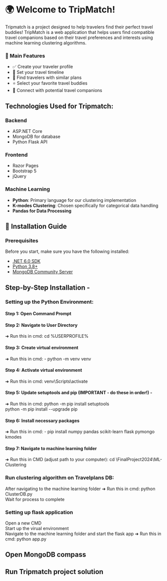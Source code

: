 # 🌍 Welcome to TripMatch! 

Tripmatch is a  project designed to help travelers find their perfect travel buddies!
TripMatch is a web application that helps users find compatible travel companions based on their travel preferences and interests using machine learning clustering algorithms.

### 🎯 Main Features
- ✅ Create your traveler profile
- 📅 Set your travel timeline
- 🤝 Find travelers with similar plans
- ⭐ Select your favorite travel buddies
- 📱 Connect with potential travel companions


## Technologies Used for Tripmatch:

### Backend
- ASP.NET Core
- MongoDB for database
- Python Flask API

### Frontend
- Razor Pages
- Bootstrap 5
- jQuery

### Machine Learning
- **Python**: Primary language for our clustering implementation
- **K-modes Clustering**: Chosen specifically for categorical data handling
- **Pandas for Data Processing**


## 🚀 Installation Guide

### Prerequisites
Before you start, make sure you have the following installed:
- [.NET 6.0 SDK](https://dotnet.microsoft.com/download/dotnet/6.0)
- [Python 3.8+](https://www.python.org/downloads/)
- [MongoDB Community Server](https://www.mongodb.com/try/download/community)

## Step-by-Step Installation - 
### Setting up the Python Environment:
#### Step 1: Open Command Prompt
#### Step 2: Navigate to User Directory
➜ Run this in cmd: cd %USERPROFILE%
#### Step 3: Create virtual environment
➜ Run this in cmd: - python -m venv venv
#### Step 4: Activate virtual environment
➜ Run this in cmd: venv\Scripts\activate
#### Step 5: Update setuptools and pip (IMPORTANT - do these in order!) -
➜ Run this in cmd:
python -m pip install setuptools<br>
python -m pip install --upgrade pip<br>
#### Step 6: Install necessary packages
➜ Run this in cmd: - pip install numpy pandas scikit-learn flask pymongo kmodes
#### Step 7: Navigate to machine learning folder
➜ Run this in CMD (adjust path to your computer): cd \FinalProject2024\ML-Clustering

### Run clustering algorithm on Travelplans DB:
After navigating to the machine learning folder ➜ Run this in cmd: python ClusterDB.py<br>
Wait for process to complete

### Setting up flask application
Open a new CMD<br>
Start up the virual environment<br> 
Navigate to the machine learning folder and start the flask app ➜ Run this in cmd: python app.py

## Open MongoDB compass

## Run Tripmatch project solution
